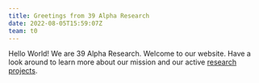 ```yaml
---
title: Greetings from 39 Alpha Research
date: 2022-08-05T15:59:07Z
team: t0
---
```

Hello World! We are 39 Alpha Research. Welcome to our website. Have a look around to learn more
about our mission and our active [research projects](/science-mission). 
